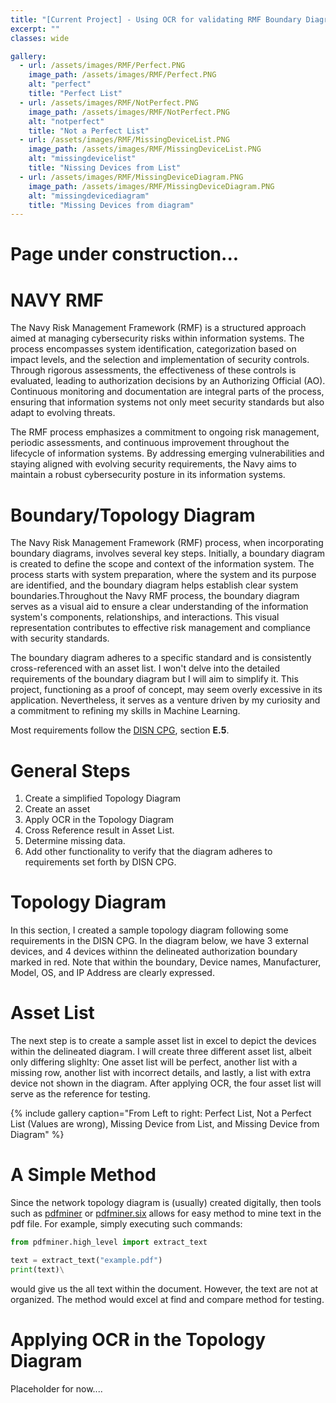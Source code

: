 ```yaml
---
title: "[Current Project] - Using OCR for validating RMF Boundary Diagrams - Python"
excerpt: ""
classes: wide

gallery:
  - url: /assets/images/RMF/Perfect.PNG
    image_path: /assets/images/RMF/Perfect.PNG
    alt: "perfect"
    title: "Perfect List"
  - url: /assets/images/RMF/NotPerfect.PNG
    image_path: /assets/images/RMF/NotPerfect.PNG
    alt: "notperfect"
    title: "Not a Perfect List"
  - url: /assets/images/RMF/MissingDeviceList.PNG
    image_path: /assets/images/RMF/MissingDeviceList.PNG
    alt: "missingdevicelist"
    title: "Nissing Devices from List"
  - url: /assets/images/RMF/MissingDeviceDiagram.PNG
    image_path: /assets/images/RMF/MissingDeviceDiagram.PNG
    alt: "missingdevicediagram"
    title: "Missing Devices from diagram"
---
```


# Page under construction...

# NAVY RMF
The Navy Risk Management Framework (RMF) is a structured approach aimed at managing cybersecurity risks within information systems. The process encompasses system identification, categorization based on impact levels, and the selection and implementation of security controls. Through rigorous assessments, the effectiveness of these controls is evaluated, leading to authorization decisions by an Authorizing Official (AO). Continuous monitoring and documentation are integral parts of the process, ensuring that information systems not only meet security standards but also adapt to evolving threats.

The RMF process emphasizes a commitment to ongoing risk management, periodic assessments, and continuous improvement throughout the lifecycle of information systems. By addressing emerging vulnerabilities and staying aligned with evolving security requirements, the Navy aims to maintain a robust cybersecurity posture in its information systems.


# Boundary/Topology Diagram
The Navy Risk Management Framework (RMF) process, when incorporating boundary diagrams, involves several key steps. Initially, a boundary diagram is created to define the scope and context of the information system. The process starts with system preparation, where the system and its purpose are identified, and the boundary diagram helps establish clear system boundaries.Throughout the Navy RMF process, the boundary diagram serves as a visual aid to ensure a clear understanding of the information system's components, relationships, and interactions. This visual representation contributes to effective risk management and compliance with security standards.

The boundary diagram adheres to a specific standard and is consistently cross-referenced with an asset list. I won't delve into the detailed requirements of the boundary diagram but I will aim to simplify it. This project, functioning as a proof of concept, may seem overly excessive in its application. Nevertheless, it serves as a venture driven by my curiosity and a commitment to refining my skills in Machine Learning.


Most requirements follow the [DISN CPG](https://www.disa.mil/~/media/files/disa/services/disn-connect/references/disn_cpg.pdf), section **E.5**. 

# General Steps
1. Create a simplified Topology Diagram
2. Create an asset
3. Apply OCR in the Topology Diagram
4. Cross Reference result in Asset List.
5. Determine missing data.
6. Add other functionality to verify that the diagram adheres to requirements set forth by DISN CPG.



# Topology Diagram
In this section, I created a sample topology diagram following some requirements in the DISN CPG. In the diagram below, we have 3 external devices, and 4 devices withinn the delineated authorization boundary marked in red. Note that within the boundary, Device names, Manufacturer, Model, OS, and IP Address are clearly expressed. 

<object data="../assets/images/RMF/TopologyDiagram.pdf" width="50%" height="50%" type='application/pdf'></object>

# Asset List 
The next step is to create a sample asset list in excel to depict the devices within the delineated diagram. I will create three different asset list, albeit only differing slighlty: One asset list will be perfect, another list with a missing row, another list with incorrect details, and lastly, a list with extra device not shown in the diagram. After applying OCR, the four asset list will serve as the reference for testing. 

{% include gallery caption="From Left to right: Perfect List, Not a Perfect List (Values are wrong), Missing Device from List, and Missing Device from Diagram" %}

# A Simple Method  
Since the network topology diagram is (usually) created digitally, then tools such as [pdfminer](https://pypi.org/project/pdfminer/) or [pdfminer.six](https://github.com/pdfminer/pdfminer.six) allows for easy method to mine text in the pdf file. For example, simply executing such commands:
~~~ python
from pdfminer.high_level import extract_text

text = extract_text("example.pdf")
print(text)\
~~~
would give us the all text within the document. However, the text are not at organized. The method would excel at find and compare method for testing. 


# Applying OCR in the Topology Diagram  
Placeholder for now....

